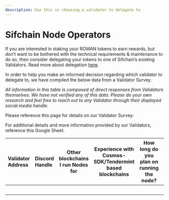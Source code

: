 ```yaml
---
description: Use this in choosing a validator to delegate to
---
```


# Sifchain Node Operators

If you are interested in staking your ROWAN tokens to earn rewards, but don’t want to be bothered with the technical requirements & maintenance to do so, then consider delegating your tokens to one of Sifchain’s existing Validators. Read more about delegation [here](https://docs.sifchain.finance/roles/delegators).

In order to help you make an informed decision regarding which validator to delegate to, we have compiled the below data from a Validator Survey.

_All information in this table is composed of direct responses from Validators themselves. We have not verified any of this data. Please do your own research and feel free to reach out to any Validator through their displayed social media handle._

Please reference this page for details on our Validator Survey: 

For additional details and more information provided by our Validators, reference this Google Sheet.

| Validator Address | Discord Handle | Other blockchains I run Nodes for |  Experience with Cosmos-SDK/Tendermint based blockchains | How long do you plan on running the node? | Why would you stop running your node? | What kind of emergency response plans do you have? |
| :--- | :--- | :---: | :---: | :---: | :---: | :---: |
|  |  |  |  |  |  |  |
|  |  |  |  |  |  |  |
|  |  |  |  |  |  |  |
|  |  |  |  |  |  |  |
|  |  |  |  |  |  |  |



